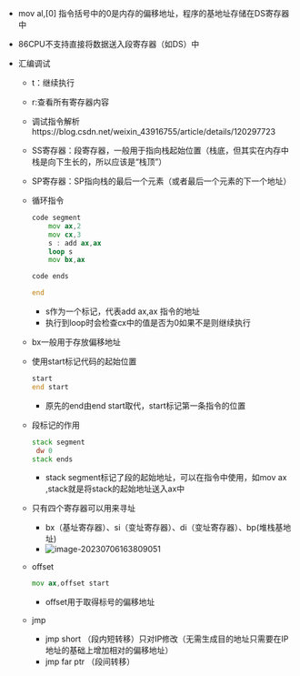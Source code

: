 - mov al,[0] 指令括号中的0是内存的偏移地址，程序的基地址存储在DS寄存器中

- 86CPU不支持直接将数据送入段寄存器（如DS）中

- 汇编调试

  - t：继续执行

  - r:查看所有寄存器内容

  - 调试指令解析https://blog.csdn.net/weixin_43916755/article/details/120297723

  - SS寄存器：段寄存器，一般用于指向栈起始位置（栈底，但其实在内存中栈是向下生长的，所以应该是“栈顶”）

  - SP寄存器：SP指向栈的最后一个元素（或者最后一个元素的下一个地址）

  - 循环指令

    ```asm
    code segment
    	mov ax,2
    	mov cx,3
    	s : add ax,ax
    	loop s
    	mov bx,ax
    
    code ends
    
    end
    ```

    - s作为一个标记，代表add ax,ax 指令的地址
    - 执行到loop时会检查cx中的值是否为0如果不是则继续执行

  - bx一般用于存放偏移地址

  - 使用start标记代码的起始位置

    ```asm
    start 
    end start
    ```

    - 原先的end由end start取代，start标记第一条指令的位置

  - 段标记的作用

    ```asm
    stack segment
     dw 0
    stack ends
    ```

    - stack segment标记了段的起始地址，可以在指令中使用，如mov ax ,stack就是将stack的起始地址送入ax中

  - 只有四个寄存器可以用来寻址

    - bx（基址寄存器）、si（变址寄存器）、di（变址寄存器）、bp(堆栈基地址)
    - ![image-20230706163809051](C:\Users\pcdn\AppData\Roaming\Typora\typora-user-images\image-20230706163809051.png)

  - offset

    ```asm
    mov ax,offset start 
    ```

    - offset用于取得标号的偏移地址

  - jmp 

    - jmp short （段内短转移）只对IP修改（无需生成目的地址只需要在IP地址的基础上增加相对的偏移地址）
    - jmp far ptr （段间转移）


